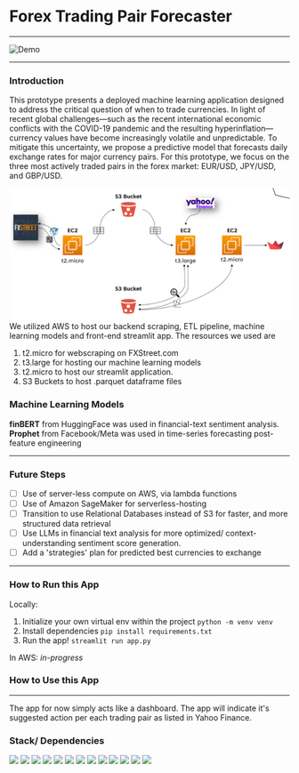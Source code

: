# Forex Trading Pair Forecaster
---
![Demo](/Report/demo.gif)

--- 
### Introduction
This prototype presents a deployed machine learning application designed to address the critical question of when to trade currencies. In light of recent global challenges—such as the recent international economic conflicts with the COVID-19 pandemic and the resulting hyperinflation—currency values have become increasingly volatile and unpredictable. To mitigate this uncertainty, we propose a predictive model that forecasts daily exchange rates for major currency pairs. For this prototype, we focus on the three most actively traded pairs in the forex market: EUR/USD, JPY/USD, and GBP/USD.

![ETL](/Report/ETLpipeline.png)
We utilized AWS to host our backend scraping, ETL pipeline, machine learning models and front-end streamlit app. The resources we used are 
1. t2.micro for webscraping on FXStreet.com
2. t3.large for hosting our machine learning models 
3. t2.micro to host our streamlit application. 
4. S3 Buckets to host .parquet dataframe files

### Machine Learning Models
**finBERT** from HuggingFace was used in financial-text sentiment analysis.
**Prophet** from Facebook/Meta was used in time-series forecasting post-feature engineering 

----
### Future Steps 
- [ ] Use of server-less compute on AWS, via lambda functions 
- [ ] Use of Amazon SageMaker for serverless-hosting 
- [ ] Transition to use Relational Databases instead of S3 for faster, and more structured data retrieval 
- [ ] Use LLMs in financial text analysis for more optimized/ context-understanding sentiment score generation. 
- [ ] Add a 'strategies' plan for predicted best currencies to exchange 
---
### How to Run this App
Locally: 
1. Initialize your own virtual env within the project `python -m venv venv` 
2. Install dependencies `pip install requirements.txt`
3. Run the app! `streamlit run app.py`

In AWS: 
*in-progress*

### How to Use this App
---
The app for now simply acts like a dashboard. The app will indicate it's suggested action per each trading pair as listed in Yahoo Finance. 

### Stack/ Dependencies

<img src="https://upload.wikimedia.org/wikipedia/commons/thumb/c/c3/Python-logo-notext.svg/1869px-Python-logo-notext.svg.png" width="100px"/> <img src="https://img.icons8.com/color/512/pandas.png" width="100px"/> <img src="https://images.crunchbase.com/image/upload/c_pad,f_auto,q_auto:eco,dpr_1/vgay5hqdvszlmvud3hwu" width="100px"/> <img src="https://encrypted-tbn0.gstatic.com/images?q=tbn:ANd9GcTYDvVvSTSxKKvBwZAf9c9UWMY2yOfZvPq46g&s" width="100px"/> <img src="https://static-00.iconduck.com/assets.00/pytorch-icon-1694x2048-jgwjy3ne.png" width="100px"/> <img src="https://upload.wikimedia.org/wikipedia/commons/thumb/0/05/Scikit_learn_logo_small.svg/1200px-Scikit_learn_logo_small.svg.png" width="100px"/> <img src="https://encrypted-tbn0.gstatic.com/images?q=tbn:ANd9GcR86kDWkquaiBSCj1nHaJTsCTNlVPH0GR4H2w&s
" width="100px"/> <img src="https://encrypted-tbn0.gstatic.com/images?q=tbn:ANd9GcTGDKmSgL7UJ6sstMUQTtjI2iDN7ClN2jRZ5Q&s
" width="100px"/> <img src="https://upload.wikimedia.org/wikipedia/commons/thumb/9/93/Amazon_Web_Services_Logo.svg/1200px-Amazon_Web_Services_Logo.svg.png
" width="100px"/> <img src="https://static-00.iconduck.com/assets.00/aws-ec2-icon-1696x2048-nhw31ife.png
" width="100px"/> <img src="https://static-00.iconduck.com/assets.00/aws-s3-simple-storage-service-icon-1694x2048-ygs8j98c.png
" width="100px"/> <img src="https://upload.wikimedia.org/wikipedia/commons/thumb/3/38/Jupyter_logo.svg/1200px-Jupyter_logo.svg.png
" width="100px"/> <img src="https://miro.medium.com/v2/resize:fit:1400/0*GUKP-h4wWRK5k-cQ.png
" width="100px"/> 

